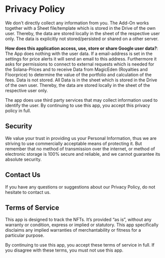 # Privacy Policy
We don't directly collect any information from you. The Add-On works together with a Sheet file/template which is stored in the Drive of the own user.
Thereby, the data are stored locally in the sheet of the respective user only.
The data is explicitly not stored/persisted or shared on a other server.

**How does this application access, use, store or share Google user data?**: The App does nothing with the user data. If a email-address is set in the settings for price alerts it will send an email to this address. Furthermore it asks for permissions to connect to external requests which is needed for the Solana-Prices and to receive Data from MagicEden (Royalties and Floorprice) to determine the value of the portfolio and calculation of the fees. Data is not stored. All Data is in the sheet which is stored in the Drive of the own user. Thereby, the data are stored locally in the sheet of the respective user only.

The app does use third party services that may collect information used to identify the user.
By continuing to use this app, you accept this privacy policy in full.


## Security
We value your trust in providing us your Personal Information, thus we are striving to use commercially acceptable means of protecting it. But remember that no method of transmission over the internet, or method of electronic storage is 100% secure and reliable, and we cannot guarantee its absolute security.

## Contact Us

If you have any questions or suggestions about our Privacy Policy, do not hesitate to contact us.


## Terms of Service
This app is designed to track the NFTs. It’s provided “as is”, without any warranty or condition, express or implied or statutory. This app specifically disclaims any implied warranties of merchantability or fitness for a particular purpose.

By continuing to use this app, you accept these terms of service in full. If you disagree with these terms, you must not use this app.
